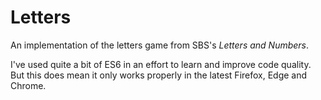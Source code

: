 # Letters

An implementation of the letters game from SBS's *Letters and Numbers*.

I've used quite a bit of ES6 in an effort to learn and improve code quality. But this does mean it only works properly in the latest Firefox, Edge and Chrome.